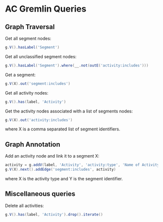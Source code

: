 # AC Gremlin Queries

## Graph Traversal

Get all segment nodes:
```groovy
g.V().hasLabel('Segment')
```

Get all unclassified segment nodes:
```groovy
g.V().hasLabel('Segment').where(__.not(outE('activity:includes')))
```

Get a segment:
```groovy
g.V(X).out('segment:includes')
```

Get all activity nodes:
```groovy
g.V().has(label, 'Activity')
```

Get the activity nodes associated with a list of segments nodes:
```groovy
g.V(X).out('activity:includes')
```

where X is a comma separated list of segment identifiers.

## Graph Annotation

Add an activity node and link it to a segment X:
```groovy
activity = g.addV(label, 'Activity', 'activity:type', 'Name of Activity in APT Grammar')
g.V(X).next().addEdge('segment:includes', activity)
```
where X is the activity type and Y is the segment identifier.

## Miscellaneous queries

Delete all activities:
```groovy
g.V().has(label, 'Activity').drop().iterate()
```
